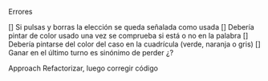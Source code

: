 Errores

[] Si pulsas y borras la elección se queda señalada como usada 
    [] Debería pintar de color usado una vez se comprueba si está o no en la palabra
    [] Debería pintarse del color del caso en la cuadrícula (verde, naranja o gris)
    [] Ganar en el último turno es sinónimo de perder ¿?

Approach
    Refactorizar, luego corregir código
